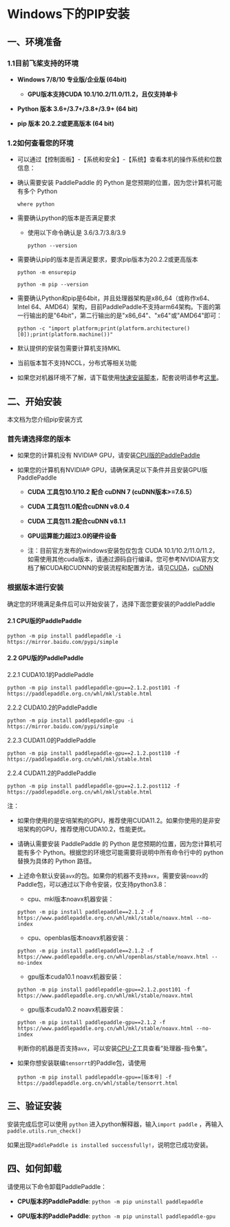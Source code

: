 # Windows下的PIP安装

## 一、环境准备

### 1.1目前飞桨支持的环境

* **Windows 7/8/10 专业版/企业版 (64bit)**
  * **GPU版本支持CUDA 10.1/10.2/11.0/11.2，且仅支持单卡**

* **Python 版本 3.6+/3.7+/3.8+/3.9+ (64 bit)**

* **pip 版本 20.2.2或更高版本 (64 bit)**

### 1.2如何查看您的环境

* 可以通过【控制面板】-【系统和安全】-【系统】查看本机的操作系统和位数信息：


* 确认需要安装 PaddlePaddle 的 Python 是您预期的位置，因为您计算机可能有多个 Python

  ```
  where python
  ```




* 需要确认python的版本是否满足要求


  * 使用以下命令确认是 3.6/3.7/3.8/3.9

    ```
    python --version
    ```

* 需要确认pip的版本是否满足要求，要求pip版本为20.2.2或更高版本

    ```
    python -m ensurepip
    ```

    ```
    python -m pip --version
    ```


* 需要确认Python和pip是64bit，并且处理器架构是x86_64（或称作x64、Intel 64、AMD64）架构，目前PaddlePaddle不支持arm64架构。下面的第一行输出的是"64bit"，第二行输出的是"x86_64"、"x64"或"AMD64"即可：

    ```
    python -c "import platform;print(platform.architecture()[0]);print(platform.machine())"
    ```


* 默认提供的安装包需要计算机支持MKL
* 当前版本暂不支持NCCL，分布式等相关功能

* 如果您对机器环境不了解，请下载使用[快速安装脚本](https://fast-install.bj.bcebos.com/fast_install.sh)，配套说明请参考[这里](https://github.com/PaddlePaddle/FluidDoc/tree/develop/doc/fluid/install/install_script.md)。



## 二、开始安装

本文档为您介绍pip安装方式

### 首先请选择您的版本

* 如果您的计算机没有 NVIDIA® GPU，请安装[CPU版的PaddlePaddle](#cpu)

* 如果您的计算机有NVIDIA® GPU，请确保满足以下条件并且安装GPU版PaddlePaddle

  * **CUDA 工具包10.1/10.2 配合 cuDNN 7 (cuDNN版本>=7.6.5）**

  * **CUDA 工具包11.0配合cuDNN v8.0.4**

  * **CUDA 工具包11.2配合cuDNN v8.1.1**

  * **GPU运算能力超过3.0的硬件设备**

  * 注：目前官方发布的windows安装包仅包含 CUDA 10.1/10.2/11.0/11.2，如需使用其他cuda版本，请通过源码自行编译。您可参考NVIDIA官方文档了解CUDA和CUDNN的安装流程和配置方法，请见[CUDA](https://docs.nvidia.com/cuda/cuda-installation-guide-linux/)，[cuDNN](https://docs.nvidia.com/deeplearning/sdk/cudnn-install/)



### 根据版本进行安装
确定您的环境满足条件后可以开始安装了，选择下面您要安装的PaddlePaddle



#### 2.1 <span id="cpu">CPU版的PaddlePaddle</span>


  ```
  python -m pip install paddlepaddle -i https://mirror.baidu.com/pypi/simple
  ```

#### 2.2 <span id="gpu">GPU版的PaddlePaddle</span>



2.2.1 CUDA10.1的PaddlePaddle


  ```
  python -m pip install paddlepaddle-gpu==2.1.2.post101 -f https://paddlepaddle.org.cn/whl/mkl/stable.html
  ```


2.2.2 CUDA10.2的PaddlePaddle


  ```
  python -m pip install paddlepaddle-gpu -i https://mirror.baidu.com/pypi/simple
  ```

2.2.3 CUDA11.0的PaddlePaddle

  ```
  python -m pip install paddlepaddle-gpu==2.1.2.post110 -f https://paddlepaddle.org.cn/whl/mkl/stable.html
  ```


2.2.4 CUDA11.2的PaddlePaddle

  ```
  python -m pip install paddlepaddle-gpu==2.1.2.post112 -f https://paddlepaddle.org.cn/whl/mkl/stable.html
  ```


注：

* 如果你使用的是安培架构的GPU，推荐使用CUDA11.2。如果你使用的是非安培架构的GPU，推荐使用CUDA10.2，性能更优。

* 请确认需要安装 PaddlePaddle 的 Python 是您预期的位置，因为您计算机可能有多个 Python。根据您的环境您可能需要将说明中所有命令行中的 python 替换为具体的 Python 路径。

* 上述命令默认安装`avx`的包。如果你的机器不支持`avx`，需要安装`noavx`的Paddle包，可以通过以下命令安装，仅支持python3.8：

  * cpu、mkl版本noavx机器安装：

  ```
  python -m pip install paddlepaddle==2.1.2 -f https://www.paddlepaddle.org.cn/whl/mkl/stable/noavx.html --no-index
  ```

  * cpu、openblas版本noavx机器安装：

  ```
  python -m pip install paddlepaddle==2.1.2 -f https://www.paddlepaddle.org.cn/whl/openblas/stable/noavx.html --no-index
  ```

  * gpu版本cuda10.1 noavx机器安装：

  ```
  python -m pip install paddlepaddle-gpu==2.1.2.post101 -f https://www.paddlepaddle.org.cn/whl/mkl/stable/noavx.html
  ```

  * gpu版本cuda10.2 noavx机器安装：

  ```
  python -m pip install paddlepaddle-gpu==2.1.2 -f https://www.paddlepaddle.org.cn/whl/mkl/stable/noavx.html --no-index
  ```

  判断你的机器是否支持`avx`，可以安装[CPU-Z](https://www.cpuid.com/softwares/cpu-z.html)工具查看“处理器-指令集”。

* 如果你想安装联编`tensorrt`的Paddle包，请使用

  ```
  python -m pip install paddlepaddle-gpu==[版本号] -f https://paddlepaddle.org.cn/whl/stable/tensorrt.html
  ```

## **三、验证安装**

安装完成后您可以使用 `python` 进入python解释器，输入`import paddle` ，再输入
 `paddle.utils.run_check()`

如果出现`PaddlePaddle is installed successfully!`，说明您已成功安装。

## **四、如何卸载**

请使用以下命令卸载PaddlePaddle：

* **CPU版本的PaddlePaddle**: `python -m pip uninstall paddlepaddle`

* **GPU版本的PaddlePaddle**: `python -m pip uninstall paddlepaddle-gpu`
